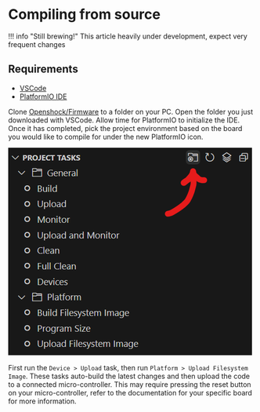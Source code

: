 # Compiling from source

!!! info "Still brewing!"
    This article heavily under development, expect very frequent changes

## Requirements  

- [VSCode](https://visualstudio.microsoft.com/#vscode-section)
- [PlatformIO IDE](https://marketplace.visualstudio.com/items?itemName=platformio.platformio-ide)

Clone [Openshock/Firmware](https://github.com/OpenShock/Firmware) to a folder on your PC.
Open the folder you just downloaded  with VSCode. Allow time for PlatformIO to initialize the IDE. Once it has completed, pick the project environment based on the board you would like to compile for under the new PlatformIO icon.

![An image showing where to find the icon for 'Pick project environment'](../static/diy/software/compiling/platformio.png)

First run the `Device > Upload` task, then run `Platform > Upload Filesystem Image`. These tasks auto-build the latest changes and then upload the code to a connected micro-controller. This may require pressing the reset button on your micro-controller, refer to the documentation for your specific board for more information.
